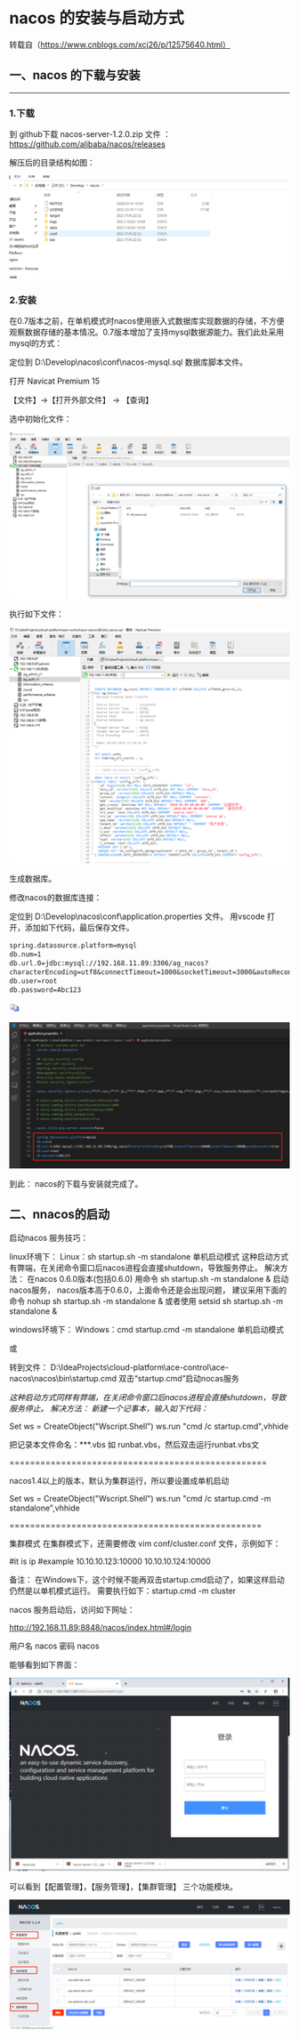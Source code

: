 # nacos 的安装与启动方式

转载自（https://www.cnblogs.com/xcj26/p/12575640.html）

## 一、nacos 的下载与安装

***

### 1.下载

到 github下载  nacos-server-1.2.0.zip 文件  ：https://github.com/alibaba/nacos/releases

解压后的目录结构如图：

![image-20211024103610172](.img/image-20211024103610172.png)

### 2.安装

在0.7版本之前，在单机模式时nacos使用嵌入式数据库实现数据的存储，不方便观察数据存储的基本情况。0.7版本增加了支持mysql数据源能力。我们此处采用mysql的方式：

 

定位到 D:\Develop\nacos\conf\nacos-mysql.sql 数据库脚本文件。

打开 Navicat Premium 15  

【文件】->【打开外部文件】 -> 【查询】

选中初始化文件：

[![img](.img/48022-20200326172316404-334297830.png)](https://img2020.cnblogs.com/blog/48022/202003/48022-20200326172316404-334297830.png)

执行如下文件：

[![img](.img/48022-20200326172134282-351835949.png)](https://img2020.cnblogs.com/blog/48022/202003/48022-20200326172134282-351835949.png)

 生成数据库。

 修改nacos的数据库连接：

定位到 D:\Develop\nacos\conf\application.properties  文件。 用vscode 打开，添加如下代码，最后保存文件。

```
spring.datasource.platform=mysql
db.num=1 
db.url.0=jdbc:mysql://192.168.11.89:3306/ag_nacos?characterEncoding=utf8&connectTimeout=1000&socketTimeout=3000&autoReconnect=true 
db.user=root
db.password=Abc123
```

[![复制代码](.img/copycode.gif)](javascript:void(0);)

 

[![img](.img/48022-20200326171138047-1863867693.png)](https://img2020.cnblogs.com/blog/48022/202003/48022-20200326171138047-1863867693.png)

到此： nacos的下载与安装就完成了。

 

## 二、nnacos的启动

启动nacos 服务技巧：

linux环境下：
Linux：sh startup.sh -m standalone 单机启动模式
这种启动方式有弊端，在关闭命令窗口后nacos进程会直接shutdown，导致服务停止。
解决方法：
在nacos 0.6.0版本(包括0.6.0)
用命令 sh startup.sh -m standalone & 启动nacos服务，
nacos版本高于0.6.0，上面命令还是会出现问题，
建议采用下面的命令
nohup sh startup.sh -m standalone &
或者使用
setsid sh startup.sh -m standalone &

 

windows环境下：
Windows：cmd startup.cmd -m standalone 单机启动模式

或  

转到文件： D:\IdeaProjects\cloud-platform\ace-control\ace-nacos\nacos\bin\startup.cmd  双击“startup.cmd”启动nocas服务

*这种启动方式同样有弊端，在关闭命令窗口后nacos进程会直接shutdown，导致服务停止。
解决方法：
新建一个记事本，输入如下代码：*

Set ws = CreateObject("Wscript.Shell")
ws.run "cmd /c startup.cmd",vhhide

把记录本文件命名：***.vbs 如 runbat.vbs，然后双击运行runbat.vbs文

==================================================

nacos1.4以上的版本，默认为集群运行，所以要设置成单机启动

Set ws = CreateObject("Wscript.Shell")
ws.run "cmd /c startup.cmd -m standalone",vhhide

=================================================

 

集群模式
在集群模式下，还需要修改 vim conf/cluster.conf 文件，示例如下：

\#it is ip
\#example
10.10.10.123:10000
10.10.10.124:10000

备注：
在Windows下，这个时候不能再双击startup.cmd启动了，如果这样启动仍然是以单机模式运行。
需要执行如下：startup.cmd -m cluster

nacos 服务启动后，访问如下网址：

 http://192.168.11.89:8848/nacos/index.html#/login   

用户名 nacos 密码 nacos

能够看到如下界面：

[![img](.img/48022-20200326171437108-1625170667.png)](https://img2020.cnblogs.com/blog/48022/202003/48022-20200326171437108-1625170667.png)

 

 

可以看到【配置管理】，【服务管理】，【集群管理】 三个功能模块。

 

[![img](.img/48022-20200327140732662-1337341711.png)](https://img2020.cnblogs.com/blog/48022/202003/48022-20200327140732662-1337341711.png)